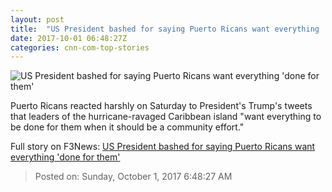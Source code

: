 ```yaml
---
layout: post
title:  "US President bashed for saying Puerto Ricans want everything 'done for them'"
date: 2017-10-01 06:48:27Z
categories: cnn-com-top-stories
---
```


![US President bashed for saying Puerto Ricans want everything 'done for them'](http://i2.cdn.cnn.com/cnnnext/dam/assets/170930033403-santiago-puerto-rico-hometown-visit-00000420-super-tease.jpg)

Puerto Ricans reacted harshly on Saturday to President's Trump's tweets that leaders of the hurricane-ravaged Caribbean island "want everything to be done for them when it should be a community effort."


Full story on F3News: [US President bashed for saying Puerto Ricans want everything 'done for them'](http://www.f3nws.com/n/n3XCUB)

> Posted on: Sunday, October 1, 2017 6:48:27 AM
